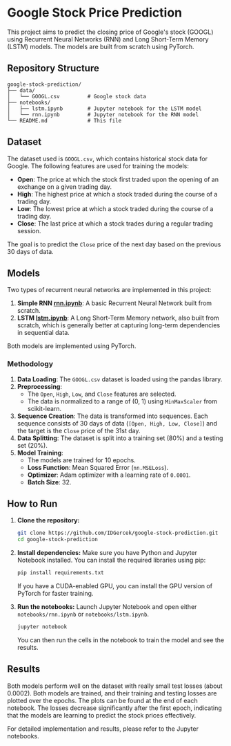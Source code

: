 # Google Stock Price Prediction

This project aims to predict the closing price of Google's stock (GOOGL) using Recurrent Neural Networks (RNN) and Long Short-Term Memory (LSTM) models. The models are built from scratch using PyTorch.

## Repository Structure

```
google-stock-prediction/
├── data/
│   └── GOOGL.csv         # Google stock data
├── notebooks/
│   ├── lstm.ipynb        # Jupyter notebook for the LSTM model
│   └── rnn.ipynb         # Jupyter notebook for the RNN model
└── README.md             # This file
```

## Dataset

The dataset used is `GOOGL.csv`, which contains historical stock data for Google. The following features are used for training the models:
- **Open**: The price at which the stock first traded upon the opening of an exchange on a given trading day.
- **High**: The highest price at which a stock traded during the course of a trading day.
- **Low**: The lowest price at which a stock traded during the course of a trading day.
- **Close**: The last price at which a stock trades during a regular trading session.

The goal is to predict the `Close` price of the next day based on the previous 30 days of data.

## Models

Two types of recurrent neural networks are implemented in this project:

1.  **Simple RNN [rnn.ipynb](/notebooks/rnn.ipynb)**: A basic Recurrent Neural Network built from scratch.
2.  **LSTM [lstm.ipynb](/notebooks/lstm.ipynb)**: A Long Short-Term Memory network, also built from scratch, which is generally better at capturing long-term dependencies in sequential data.

Both models are implemented using PyTorch.

### Methodology

1.  **Data Loading**: The `GOOGL.csv` dataset is loaded using the pandas library.
2.  **Preprocessing**:
    - The `Open`, `High`, `Low`, and `Close` features are selected.
    - The data is normalized to a range of (0, 1) using `MinMaxScaler` from scikit-learn.
3.  **Sequence Creation**: The data is transformed into sequences. Each sequence consists of 30 days of data (`[Open, High, Low, Close]`) and the target is the `Close` price of the 31st day.
4.  **Data Splitting**: The dataset is split into a training set (80%) and a testing set (20%).
5.  **Model Training**:
    - The models are trained for 10 epochs.
    - **Loss Function**: Mean Squared Error (`nn.MSELoss`).
    - **Optimizer**: Adam optimizer with a learning rate of `0.0001`.
    - **Batch Size**: 32.

## How to Run

1.  **Clone the repository:**
    ```bash
    git clone https://github.com/IDGercek/google-stock-prediction.git
    cd google-stock-prediction
    ```

2.  **Install dependencies:**
    Make sure you have Python and Jupyter Notebook installed. You can install the required libraries using pip:
    ```bash
    pip install requirements.txt
    ```
    If you have a CUDA-enabled GPU, you can install the GPU version of PyTorch for faster training.

3.  **Run the notebooks:**
    Launch Jupyter Notebook and open either `notebooks/rnn.ipynb` or `notebooks/lstm.ipynb`.
    ```bash
    jupyter notebook
    ```
    You can then run the cells in the notebook to train the model and see the results.

## Results

Both models perform well on the dataset with really small test losses (about 0.0002). Both models are trained, and their training and testing losses are plotted over the epochs. The plots can be found at the end of each notebook. The losses decrease significantly after the first epoch, indicating that the models are learning to predict the stock prices effectively.

For detailed implementation and results, please refer to the Jupyter notebooks.
